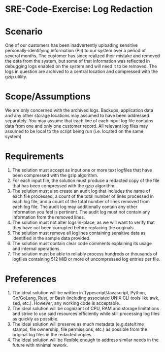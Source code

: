 # SRE-Code-Exercise: Log Redaction
# Scenario
One of our customers has been inadvertently uploading sensitive personally-identifying information (PII) to our system 
over a period of several months. The customer has since realized their mistake and removed the data from the system, 
but some of that information was reflected in debugging logs enabled on the system and will need it to be removed. 
The logs in question are archived to a central location and compressed with the gzip utility.
# Scope/Assumptions
We are only concerned with the archived logs. Backups, application data and any other storage locations 
may assumed to have been addressed separately. You may assume that each line of each input log file contains data 
from one and only one customer record. All relevant log files may assumed to be local to the script being run 
(i.e. located on the same system)
# Requirements
1. The solution must accept as input one or more text logfiles that have been compressed with the gzip algorithm.
2. For each input file, the solution must produce a redacted copy of the file that has been compressed 
with the gzip algorithm.
3. The solution must also create an audit log that includes the name of each file processed, a count of the total 
number of lines processed in each log file, and a count of the total number of lines removed from each log file. 
The audit log may additionally contain any other information you feel is pertinent. The audit log must not contain 
any information from the removed lines.
4. The solution must not alter logs in-place, as we will want to verify that they have not been corrupted before 
replacing the originals.
5. The solution must remove all loglines containing sensitive data as identified in the sample data provided.
6. The solution must contain clear code comments explaining its usage and internal operations.
7. The solution must be able to reliably process hundreds or thousands of logfiles containing 512 MiB or more of 
uncompressed log entries per file.
# Preferences
1. The ideal solution will be written in Typescript/Javascript, Python, Go/GoLang, Rust, or Bash (including associated 
UNIX CLI tools like awk, sed, etc.). However, any working code is acceptable.
2. The ideal solution will be cognizant of CPU, RAM and storage limitations and strive to use said resources 
efficiently while still processing log files as quickly as possible.
3. The ideal solution will preserve as much metadata (e.g.date/time stamps, file ownership, file permissions, etc.) 
as possible from the original log files in the redacted copies.
4. The ideal solution will be flexible enough to address similar needs in the future with minimal rework.
